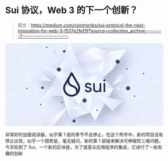 # Sui 协议，Web 3 的下一个创新？

> 原文：<https://medium.com/coinmonks/sui-protocol-the-next-innovation-for-web-3-f537e2fef5f?source=collection_archive---------7----------------------->

![](img/1f1a6d9e8732643aeda5384fae844261.png)

非常好的加密阅读器，似乎第 1 层的季节不会停止，在这个熊市中，新的项目没有停止出现，似乎一个趋势是，毫无疑问，新的第 1 层链来解决可伸缩性三难问题。今天轮到了 Sui，一个新的区块链，为了提高与应用程序的集成，它进行了一些有趣的创新